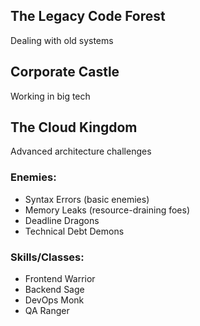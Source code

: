 ## The Legacy Code Forest
Dealing with old systems

## Corporate Castle
Working in big tech

## The Cloud Kingdom
Advanced architecture challenges

### Enemies:
- Syntax Errors (basic enemies)
- Memory Leaks (resource-draining foes)
- Deadline Dragons
- Technical Debt Demons

### Skills/Classes:
- Frontend Warrior
- Backend Sage
- DevOps Monk
- QA Ranger
